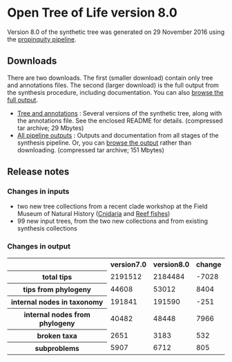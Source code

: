 # Open Tree of Life version 8.0

Version 8.0 of the synthetic tree was generated on 29 November 2016 using the [propinquity pipeline](https://github.com/OpenTreeOfLife/propinquity).

## Downloads
There are two downloads. The first (smaller download) contain only tree and annotations files. The second (larger download) is the full output from the synthesis procedure, including documentation. You can also [browse the full output](http://files.opentreeoflife.org/synthesis/opentree8.0/output/index.html).

* [Tree and annotations](http://files.opentreeoflife.org/synthesis/opentree8.0/opentree8.0_tree.tgz) : Several versions of the synthetic tree, along with the annotations file. See the enclosed README for details. (compressed tar archive; 29 Mbytes)
* [All pipeline outputs](http://files.opentreeoflife.org/synthesis/opentree8.0/opentree8.0_output.tgz) : Outputs and documentation from all stages of the synthesis pipeline. Or, you can [browse the output](http://files.opentreeoflife.org/synthesis/opentree8.0/output/index.html) rather than downloading. (compressed tar archive; 151 Mbytes)

## Release notes

### Changes in inputs

* two new tree collections from a recent clade workshop at the Field Museum of Natural History ([Cnidaria](https://tree.opentreeoflife.org/curator/collections/pcart/cnidaria) and [Reef fishes](https://tree.opentreeoflife.org/curator/collections/mwestneat/reef-fishes))
* 99 new input trees, from the two new collections and from existing synthesis collections

### Changes in output

<!--
Get this table by running compare_synthesis_outputs.py in propinquity bin
dir. Stats tables must use inline HTML, since web2py doesn't know how to render table markdown :-/
-->
<table class="table table-condensed">
<tr>
<th><!--statistic-->&nbsp;</th>
<th>version7.0</th>
<th>version8.0</th>
<th>change</th>
<tr>
   <th>total tips</th>
   <td>2191512</td>
   <td>2184484</td>
   <td>-7028</td>
</tr>
<tr>
   <th>tips from phylogeny</th>
   <td>44608</td>
   <td>53012</td>
   <td>8404</td>
</tr>
<tr>
   <th>internal nodes in taxonomy</th>
   <td>191841</td>
   <td>191590</td>
   <td>-251</td>
</tr>
<tr>
   <th>internal nodes from phylogeny</th>
   <td>40482</td>
   <td>48448</td>
   <td>7966</td>
</tr>
<tr>
   <th>broken taxa</th>
   <td>2651</td>
   <td>3183</td>
   <td>532</td>
</tr>
<tr>
   <th>subproblems</th>
   <td>5907</td>
   <td>6712</td>
   <td>805</td>
</tr>
</table>
